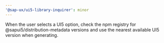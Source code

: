```yaml
---
'@sap-ux/ui5-library-inquirer': minor
---
```


When the user selects a UI5 option, check the npm registry for @sapui5/distribution-metadata versions and use the nearest available UI5 version when generating.
